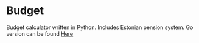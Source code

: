 # Budget
Budget calculator written in Python. Includes Estonian pension system. Go version can be found [Here](https://github.com/budde96/go/tree/main/budget)
